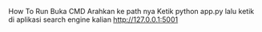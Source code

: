 How To Run
Buka CMD
Arahkan ke path nya
Ketik python app.py
lalu ketik di aplikasi search engine kalian
http://127.0.0.1:5001
